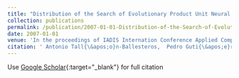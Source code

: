 ```yaml
---
title: "Distribution of the Search of Evolutionary Product Unit Neural Networks for Classification"
collection: publications
permalink: /publication/2007-01-01-Distribution-of-the-Search-of-Evolutionary-Product-Unit-Neural-Networks-for-Classification
date: 2007-01-01
venue: 'In the proceedings of IADIS Internation Conference Applied Computing 2007 (AC 2007)'
citation: ' Antonio Tall{\&apos;o}n-Ballesteros,  Pedro Guti{\&apos;e}rrez,  C{\&apos;e}sar Herv{\&apos;a}s-Mart{\&apos;i}nez, &quot;Distribution of the Search of Evolutionary Product Unit Neural Networks for Classification.&quot; In the proceedings of IADIS Internation Conference Applied Computing 2007 (AC 2007), 2007.'
---
```

Use [Google Scholar](https://scholar.google.com/scholar?q=Distribution+of+the+Search+of+Evolutionary+Product+Unit+Neural+Networks+for+Classification){:target="_blank"} for full citation